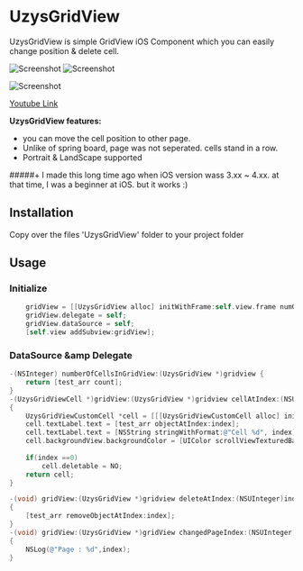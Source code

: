 UzysGridView
============

UzysGridView is simple GridView iOS Component which you can easily change position &amp; delete cell.  

![Screenshot](https://github.com/uzysjung/UzysGridView/raw/master/UzysGridView1.png) ![Screenshot](https://github.com/uzysjung/UzysGridView/raw/master/UzysGridView2.png)

![Screenshot](https://github.com/uzysjung/UzysGridView/raw/master/UzysGridView3.gif) 

[Youtube Link](http://www.youtube.com/watch?v=1nk1SK0RiWs)

**UzysGridView features:**
* you can move the cell position to other page.
* Unlike of spring board, page was not seperated. cells stand in a row.
* Portrait &amp; LandScape supported

#####+ I made this long time ago when iOS version wass 3.xx ~ 4.xx. at that time, I was a beginner at iOS. but it works :)


## Installation
Copy over the files 'UzysGridView' folder to your project folder

## Usage

### Initialize
``` objective-c
    gridView = [[UzysGridView alloc] initWithFrame:self.view.frame numOfRow:3 numOfColumns:2 cellMargin:2];
    gridView.delegate = self;
    gridView.dataSource = self;
    [self.view addSubview:gridView];
````

### DataSource &amp Delegate
``` objective-c
-(NSInteger) numberOfCellsInGridView:(UzysGridView *)gridview {
    return [test_arr count];
}
-(UzysGridViewCell *)gridView:(UzysGridView *)gridview cellAtIndex:(NSUInteger)index
{
    UzysGridViewCustomCell *cell = [[[UzysGridViewCustomCell alloc] initWithFrame:CGRectNull] autorelease];
    cell.textLabel.text = [test_arr objectAtIndex:index];
    cell.textLabel.text = [NSString stringWithFormat:@"Cell %d", index];
    cell.backgroundView.backgroundColor = [UIColor scrollViewTexturedBackgroundColor];
    
    if(index ==0)
        cell.deletable = NO;
    return cell;
}

-(void) gridView:(UzysGridView *)gridview deleteAtIndex:(NSUInteger)index 
{
    [test_arr removeObjectAtIndex:index];
}
-(void) gridView:(UzysGridView *)gridView changedPageIndex:(NSUInteger)index 
{
    NSLog(@"Page : %d",index);
}


````



